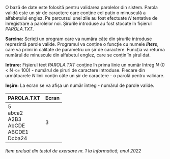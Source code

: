 O bază de date este folosită pentru validarea parolelor din sistem. Parola validă este un șir de caractere care conține cel puțin o minusculă a alfabetului englez. Pe parcursul unei zile au fost efectuate *N* tentative de înregistrare a parolelor noi. Șirurile introduse au fost stocate în fișierul *PAROLA.TXT*.

**Sarcina:** Scrieți un program care va număra câte din șirurile introduse reprezintă parole valide. Programul va conține o funcție cu numele ***litere***, care va primi în calitate de parametru un șir de caractere. Funcția va returna numărul de minuscule din alfabetul englez, care se conțin în șirul dat.

**Intrare:** Fișierul text *PAROLA.TXT* conține în prima linie un număr întreg *N* (0 < N <= 100) - numărul de șiruri de caractere introduse. Fiecare din următoarele *N* linii conțin câte un șir de caractere - o parolă pentru validare.

**Ieșire:** La ecran se va afișa un număr întreg - numărul de parole valide.

| PAROLA.TXT                                                          | Ecran |
|---------------------------------------------------------------------|-------|
| 5 <br /> abca2 <br /> A2B3 <br /> AbCDE <br /> ABCDE1 <br /> Dcba24 | 3     |

*Item preluat din testul de exersare nr. 1 la Informatică, anul 2022*